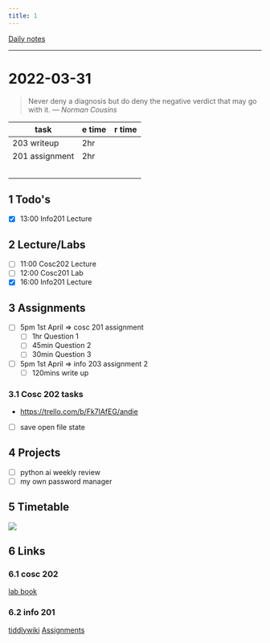 ```yaml
---
title: 1
---
```

[Daily notes](out/notes/daily-notes.md)

---

# 2022-03-31
> Never deny a diagnosis but do deny the negative verdict that may go with it.
> — <cite>Norman Cousins</cite>

| task                     | e time | r time |
| ------------------------ | ------ | ------ |
| 203 writeup              | 2hr    |        |
| 201 assignment           | 2hr    |        |
|                          |        |        |
|                          |        |        |
|                          |        |        |
|                          |        |        |
|                          |        |        |
## 1 Todo's
- [x] 13:00 Info201 Lecture

## 2 Lecture/Labs
- [ ] 11:00 Cosc202 Lecture
- [ ] 12:00 Cosc201 Lab
- [x] 16:00 Info201 Lecture

## 3 Assignments
- [ ] 5pm 1st April       ⇒ cosc 201 assignment
	- [ ] 1hr Question 1
	- [ ] 45min Question 2
	- [ ] 30min Question 3
- [ ] 5pm 1st April       ⇒ info 203 assignment 2
	- [ ] 120mins write up
	
### 3.1 Cosc 202 tasks
- https://trello.com/b/Fk7lAfEG/andie

- [ ] save open file state

## 4 Projects
- [ ] python ai weekly review
- [ ] my own password manager
## 5 Timetable
![](https://i.imgur.com/86a1hDy.png)


## 6 Links
### 6.1 cosc 202 
[lab book](https://cosc202.cspages.otago.ac.nz/lab-book/COSC202LabBook.pdf)

### 6.2 info 201
[tiddlywiki](https://isgb.otago.ac.nz/infosci/INFO201/labs_release/raw/master/output/info201_labs.html#)
[Assignments](https://isgb.otago.ac.nz/info201/shared/assignments_release/raw/master/output/INFO201_Assignments.html)




